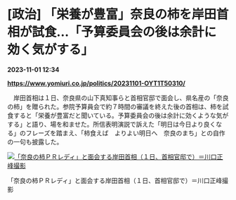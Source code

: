 # [政治] 「栄養が豊富」奈良の柿を岸田首相が試食…「予算委員会の後は余計に効く気がする」

**2023-11-01 12:34**

**https://www.yomiuri.co.jp/politics/20231101-OYT1T50310/**

　岸田首相は１日、奈良県の山下真知事らと首相官邸で面会し、県名産の「奈良の柿」を贈られた。参院予算員会で約７時間の審議を終えた後の首相は、柿を試食すると「栄養が豊富だと聞いている。予算委員会の後は余計に効くような気がする」と語り、場を和ませた。所信表明演説で訴えた「明日は今日より良くなる」のフレーズを踏まえ、「柿食えば　よりよい明日へ　奈良のまち」との自作の一句も披露した。

[![「奈良の柿ＰＲレディ」と面会する岸田首相（１日、首相官邸で）＝川口正峰撮影](https://www.yomiuri.co.jp/media/2023/11/20231101-OYT1I50184-1.jpg)](https://www.yomiuri.co.jp/pluralphoto/20231101-OYT1I50184/)

「奈良の柿ＰＲレディ」と面会する岸田首相（１日、首相官邸で）＝川口正峰撮影
